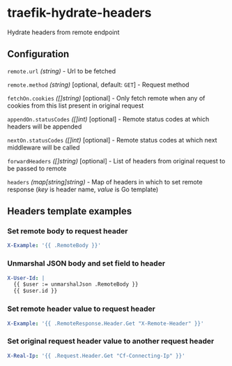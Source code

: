 # traefik-hydrate-headers
Hydrate headers from remote endpoint

## Configuration

`remote.url` *(string)* - Url to be fetched

`remote.method` *(string)* [optional, default: `GET`] - Request method

`fetchOn.cookies` *([]string)* [optional] - Only fetch remote when any of cookies from this list present in original request

`appendOn.statusCodes` *([]int)* [optional] - Remote status codes at which headers will be appended

`nextOn.statusCodes` *([]int)* [optional] - Remote status codes at which next middleware will be called

`forwardHeaders` *([]string)* [optional] - List of headers from original request to be passed to remote

`headers` *(map[string]string)* - Map of headers in which to set remote response (*key* is header name, *value* is Go template)

## Headers template examples

### Set remote body to request header

```yaml
X-Example: '{{ .RemoteBody }}'
```

### Unmarshal JSON body and set field to header

```yaml
X-User-Id: |
  {{ $user := unmarshalJson .RemoteBody }}
  {{ $user.id }}
```

### Set remote header value to request header

```yaml
X-Example: '{{ .RemoteResponse.Header.Get "X-Remote-Header" }}'
```

### Set original request header value to another request header

```yaml
X-Real-Ip: '{{ .Request.Header.Get "Cf-Connecting-Ip" }}'
```

